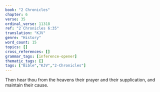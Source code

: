 ```yaml
---
book: "2 Chronicles"
chapter: 6
verse: 35
ordinal_verse: 11318
ref: "2 Chronicles 6:35"
translation: "KJV"
genre: "History"
word_count: 15
topics: []
cross_references: []
grammar_tags: [inference-opener]
thematic_tags: []
tags: ["Bible","KJV","2-Chronicles"]
---
```

Then hear thou from the heavens their prayer and their supplication, and maintain their cause.
